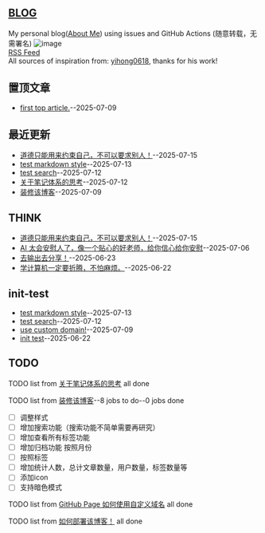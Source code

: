 ## [BLOG](https://sunyuan686.github.io/blog/)
My personal blog([About Me](https://github.com/sunyuan686/blog/issues/6)) using issues and GitHub Actions (随意转载，无需署名)
![image](https://github.com/user-attachments/assets/a168bf11-661e-4566-b042-7fc9544de528)
<br>
[RSS Feed](https://raw.githubusercontent.com/sunyuan686/blog/master/feed.xml)
<br>
All sources of inspiration from: [yihong0618](https://github.com/yihong0618/gitblog), thanks for his work! 
<br>

## 置顶文章
- [first top article.](https://github.com/sunyuan686/blog/issues/7)--2025-07-09
## 最近更新
- [道德只能用来约束自己，不可以要求别人！](https://github.com/sunyuan686/blog/issues/14)--2025-07-15
- [test markdown style](https://github.com/sunyuan686/blog/issues/13)--2025-07-13
- [test search](https://github.com/sunyuan686/blog/issues/12)--2025-07-12
- [关于笔记体系的思考](https://github.com/sunyuan686/blog/issues/11)--2025-07-12
- [装修该博客](https://github.com/sunyuan686/blog/issues/10)--2025-07-09
## THINK

- [道德只能用来约束自己，不可以要求别人！](https://github.com/sunyuan686/blog/issues/14)--2025-07-15
- [AI 太会安慰人了，像一个贴心的好老师，给你信心给你安慰](https://github.com/sunyuan686/blog/issues/4)--2025-07-06
- [去输出去分享！](https://github.com/sunyuan686/blog/issues/3)--2025-06-23
- [学计算机一定要折腾，不怕麻烦。](https://github.com/sunyuan686/blog/issues/2)--2025-06-22
## init-test

- [test markdown style](https://github.com/sunyuan686/blog/issues/13)--2025-07-13
- [test search](https://github.com/sunyuan686/blog/issues/12)--2025-07-12
- [use custom domain!](https://github.com/sunyuan686/blog/issues/5)--2025-07-09
- [init test](https://github.com/sunyuan686/blog/issues/1)--2025-06-22
## TODO
TODO list from [关于笔记体系的思考](https://github.com/sunyuan686/blog/issues/11) all done

TODO list from [装修该博客](https://github.com/sunyuan686/blog/issues/10)--8 jobs to do--0 jobs done
- [ ] 调整样式
- [ ] 增加搜索功能（搜索功能不简单需要再研究）
- [ ] 增加查看所有标签功能
- [ ] 增加归档功能 按照月份 
- [ ] 按照标签
- [ ] 增加统计人数，总计文章数量，用户数量，标签数量等
- [ ] 添加icon
- [ ] 支持暗色模式

TODO list from [GitHub Page 如何使用自定义域名](https://github.com/sunyuan686/blog/issues/9) all done

TODO list from [如何部署该博客！](https://github.com/sunyuan686/blog/issues/8) all done


